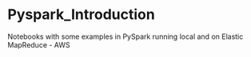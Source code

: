 # Pyspark_Introduction


Notebooks with some examples in PySpark running local and on Elastic MapReduce - AWS
